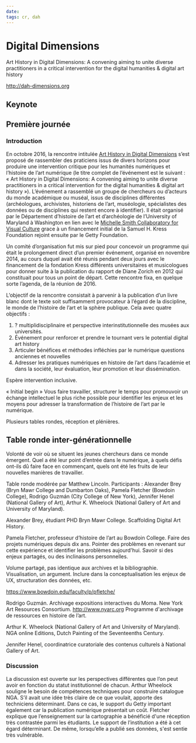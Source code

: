 ```yaml
---
date:
tags: cr, dah
---
```


# Digital Dimensions

Art History in Digital Dimensions: A convening aiming to unite diverse practitioners in a critical intervention for the digital humanities & digital art history

http://dah-dimensions.org

## Keynote



## Première journée

### Introduction

En octobre 2016, la rencontre intitulée [Art History in Digital Dimensions](http://dah-dimensions.org) s’est proposé de rassembler des praticiens issus de divers horizons pour produire une intervention critique pour les humanités numériques et l’histoire de l’art numérique (le titre complet de l’événement est le suivant : « Art History in Digital Dimensions: A convening aiming to unite diverse practitioners in a critical intervention for the digital humanities & digital art history »). L’événement a rassemblé un groupe de chercheurs ou d’acteurs du monde académique ou muséal, issus de disciplines différentes (archéologues, archivistes, historiens de l’art, muséologie, spécialistes des données ou de disciplines qui restent encore à identifier). Il était organisé par le Département d’histoire de l’art et d’archéologie de l’University of Maryland à Washington en lien avec le  [Michelle Smith Collaboratory for Visual Culture](http://michellesmithcollaboratory.umd.edu) grace à un financement initial de la Samuel H. Kress Foundation rejoint ensuite par le Getty Foundation.

Un comité d’organisation fut mis sur pied pour concevoir un programme qui était le prolongement direct d’un premier événement, organisé en novembre 2014, au cours duquel avait été réunis pendant deux jours avec le financement de la fondation Kress différents universitaires et musicologues pour donner suite à la publication du rapport de Diane Zorich en 2012 qui constituait pour tous un point de départ. Cette rencontre fixa, en quelque sorte l’agenda, de la réunion de 2016.

L’objectif de la rencontre consistait à parvenir à la publication d’un livre blanc dont le texte soit suffisamment provocateur à l’égard de la discipline, le monde de l’histoire de l’art et la sphère publique. Cela avec quatre objectifs :

1. ? multiplidisciplinaire et perspective interinstitutionnelle des musées aux universités.
2. Événement pour renforcer et prendre le tournant vers le potential digital art history
3. Articuler bénéfices et méthodes infléchies par le numérique questions anciennes et nouvelles
4. Adresser les pratiques numériques en histoire de l’art dans l’académie et dans la société, leur évaluation, leur promotion et leur dissémination.

Espère intervention inclusive. 

« Initial begin » Vous faire travailler, structurer le temps pour promouvoir un échange intellectuel le plus riche possible pour identifier les enjeux et les moyens pour adresser la transformation de l’histoire de l’art par le numérique.

Plusieurs tables rondes, réception et plénières.

## Table ronde inter-générationnelle

Volonté de voir où se situent les jeunes chercheurs dans ce monde émergent. Quel a été leur point d’entrée dans le numérique, à quels défis ont-ils dû faire face en commençant, quels ont été les fruits de leur nouvelles manières de travailler.

Table ronde modérée par Matthew Lincoln. Participants : Alexander Brey (Bryn Mawr College and Dumbarton Oaks), Pamela Fletcher (Bowdoin College), Rodrigo Guzmán (City College of New York), Jennifer Henel (National Gallery of Art), Arthur K. Wheelock (National Gallery of Art and University of Maryland).

Alexander Brey, étudiant PHD Bryn Mawr College. Scaffolding Digital Art History.

Pamela Fletcher, professeur d’histoire de l’art au Bowdoin College. Faire des projets numériques depuis dix ans. Pointer des problèmes en revenant sur cette expérience et identifier les problèmes aujourd'hui. Savoir si des enjeux partagés, ou des inclinaisons personnelles. 

Volume partagé, pas identique aux archives et la bibliographie. Visualisation, un argument. Inclure dans la conceptualisation les enjeux de UX, structuration des données, etc.

https://www.bowdoin.edu/faculty/p/pfletche/

Rodrigo Guzmán. Archivage expositions interactives du Moma. New York Art Resources Consortium. http://www.nyarc.org Programme d'archivage de ressources en histoire de l’art.

Arthur K. Wheelock (National Gallery of Art and University of Maryland). NGA online Editions, Dutch Painting of the Seventeenths Century.

Jennifer Henel, coordinatrice curatoriale des contenus culturels à National Gallery of Art.

### Discussion

La discussion est ouverte sur les perspectives différentes que l’on peut avoir en fonction du statut  institutionnel de chacun. Arthur Wheelock souligne le besoin de compétences techniques pour construire catalogue NGA. S’il avait une idée très claire de ce que voulait, apporte des techniciens déterminant. Dans ce cas, le support du Getty important également car la publication numérique présentait un coût. Fletcher explique que l’enseignement sur la cartographie a bénéficié d'une réception très contrastée parmi les étudiants. Le support de l’institution a été à cet égard déterminant. De même, lorsqu’elle a publié ses données, s'est sentie très vulnérable.



